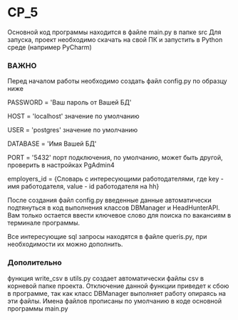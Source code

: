 # CP_5

Основной код программы находится в файле main.py в папке src
Для запуска, проект необходимо скачать на свой ПК и запустить в Python среде (например PyCharm)

### ВАЖНО
Перед началом работы необходимо создать файл config.py по образцу ниже


PASSWORD = 'Ваш пароль от Вашей БД'

HOST = 'localhost' значение по умолчанию 

USER = 'postgres' значение по умолчанию 

DATABASE = 'Имя Вашей БД' 

PORT = '5432' порт подключения, по умолчанию, может быть другой, проверить в настройках PgAdmin4

employers_id = {Словарь с интересующими работодателями,
где key - имя работодателя, value - id работодателя на hh}


После создания файл config.py введенные данные автоматически подтянуться в код выполнения классов DBManager и HeadHunterAPI.
Вам только остается ввести ключевое слово для поиска по вакансиям в терминале программы. 

Все интересующие sql запросы находятся в файле queris.py, при необходимости их можно дополнить. 

### Дополительно
функция write_csv в utils.py создает автоматически файлы csv в корневой папке проекта. Отключение данной функции приведет к сбою в программе, 
так как класс DBManager выполняет работу опираясь на эти файлы. Имена файлов прописаны по умолчанию в коде основной программы main.py

